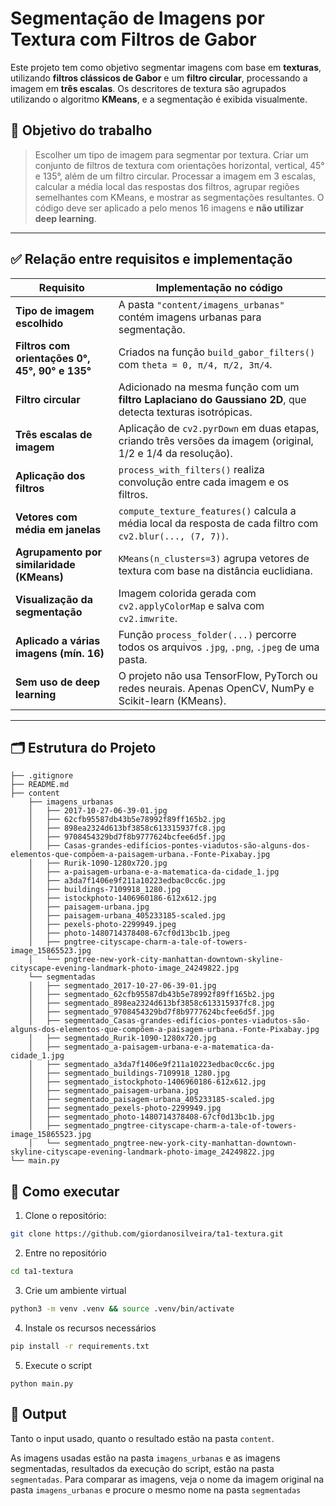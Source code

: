 # Segmentação de Imagens por Textura com Filtros de Gabor

Este projeto tem como objetivo segmentar imagens com base em **texturas**, utilizando **filtros clássicos de Gabor** e um **filtro circular**, processando a imagem em **três escalas**. Os descritores de textura são agrupados utilizando o algoritmo **KMeans**, e a segmentação é exibida visualmente.

## 📌 Objetivo do trabalho

> Escolher um tipo de imagem para segmentar por textura. Criar um conjunto de filtros de textura com orientações horizontal, vertical, 45° e 135°, além de um filtro circular. Processar a imagem em 3 escalas, calcular a média local das respostas dos filtros, agrupar regiões semelhantes com KMeans, e mostrar as segmentações resultantes. O código deve ser aplicado a pelo menos 16 imagens e **não utilizar deep learning**.

---

## ✅ Relação entre requisitos e implementação

| Requisito | Implementação no código |
|----------|--------------------------|
| **Tipo de imagem escolhido** | A pasta `"content/imagens_urbanas"` contém imagens urbanas para segmentação. |
| **Filtros com orientações 0°, 45°, 90° e 135°** | Criados na função `build_gabor_filters()` com `theta = 0, π/4, π/2, 3π/4`. |
| **Filtro circular** | Adicionado na mesma função com um **filtro Laplaciano do Gaussiano 2D**, que detecta texturas isotrópicas. |
| **Três escalas de imagem** | Aplicação de `cv2.pyrDown` em duas etapas, criando três versões da imagem (original, 1/2 e 1/4 da resolução). |
| **Aplicação dos filtros** | `process_with_filters()` realiza convolução entre cada imagem e os filtros. |
| **Vetores com média em janelas** | `compute_texture_features()` calcula a média local da resposta de cada filtro com `cv2.blur(..., (7, 7))`. |
| **Agrupamento por similaridade (KMeans)** | `KMeans(n_clusters=3)` agrupa vetores de textura com base na distância euclidiana. |
| **Visualização da segmentação** | Imagem colorida gerada com `cv2.applyColorMap` e salva com `cv2.imwrite`. |
| **Aplicado a várias imagens (mín. 16)** | Função `process_folder(...)` percorre todos os arquivos `.jpg`, `.png`, `.jpeg` de uma pasta. |
| **Sem uso de deep learning** | O projeto não usa TensorFlow, PyTorch ou redes neurais. Apenas OpenCV, NumPy e Scikit-learn (KMeans). |

---

## 🗂 Estrutura do Projeto 

```plain text
├── .gitignore
├── README.md
├── content
    ├── imagens_urbanas
    │   ├── 2017-10-27-06-39-01.jpg
    │   ├── 62cfb95587db43b5e78992f89ff165b2.jpg
    │   ├── 898ea2324d613bf3858c613315937fc8.jpg
    │   ├── 9708454329bd7f8b9777624bcfee6d5f.jpg
    │   ├── Casas-grandes-edifícios-pontes-viadutos-são-alguns-dos-elementos-que-compõem-a-paisagem-urbana.-Fonte-Pixabay.jpg
    │   ├── Rurik-1090-1280x720.jpg
    │   ├── a-paisagem-urbana-e-a-matematica-da-cidade_1.jpg
    │   ├── a3da7f1406e9f211a10223edbac0cc6c.jpg
    │   ├── buildings-7109918_1280.jpg
    │   ├── istockphoto-1406960186-612x612.jpg
    │   ├── paisagem-urbana.jpg
    │   ├── paisagem-urbana_405233185-scaled.jpg
    │   ├── pexels-photo-2299949.jpeg
    │   ├── photo-1480714378408-67cf0d13bc1b.jpeg
    │   ├── pngtree-cityscape-charm-a-tale-of-towers-image_15865523.jpg
    │   └── pngtree-new-york-city-manhattan-downtown-skyline-cityscape-evening-landmark-photo-image_24249822.jpg
    └── segmentadas
    │   ├── segmentado_2017-10-27-06-39-01.jpg
    │   ├── segmentado_62cfb95587db43b5e78992f89ff165b2.jpg
    │   ├── segmentado_898ea2324d613bf3858c613315937fc8.jpg
    │   ├── segmentado_9708454329bd7f8b9777624bcfee6d5f.jpg
    │   ├── segmentado_Casas-grandes-edifícios-pontes-viadutos-são-alguns-dos-elementos-que-compõem-a-paisagem-urbana.-Fonte-Pixabay.jpg
    │   ├── segmentado_Rurik-1090-1280x720.jpg
    │   ├── segmentado_a-paisagem-urbana-e-a-matematica-da-cidade_1.jpg
    │   ├── segmentado_a3da7f1406e9f211a10223edbac0cc6c.jpg
    │   ├── segmentado_buildings-7109918_1280.jpg
    │   ├── segmentado_istockphoto-1406960186-612x612.jpg
    │   ├── segmentado_paisagem-urbana.jpg
    │   ├── segmentado_paisagem-urbana_405233185-scaled.jpg
    │   ├── segmentado_pexels-photo-2299949.jpg
    │   ├── segmentado_photo-1480714378408-67cf0d13bc1b.jpg
    │   ├── segmentado_pngtree-cityscape-charm-a-tale-of-towers-image_15865523.jpg
    │   └── segmentado_pngtree-new-york-city-manhattan-downtown-skyline-cityscape-evening-landmark-photo-image_24249822.jpg
└── main.py
```

## 📑 Como executar
1. Clone o repositório:
```bash
git clone https://github.com/giordanosilveira/ta1-textura.git 
```

2. Entre no repositório
```bash
cd ta1-textura 
```

3. Crie um ambiente virtual
```bash
python3 -m venv .venv && source .venv/bin/activate
```
4. Instale os recursos necessários
```bash
pip install -r requirements.txt
```
5. Execute o script
```
python main.py
```

## 📁 Output
Tanto o input usado, quanto o resultado estão na pasta `content`. 

As imagens usadas estão na pasta `imagens_urbanas` e as imagens segmentadas, resultados da execução do script, estão na pasta `segmentadas`. 
Para comparar as imagens, veja o nome da imagem original na pasta `imagens_urbanas` e procure o mesmo nome na pasta `segmentadas`


